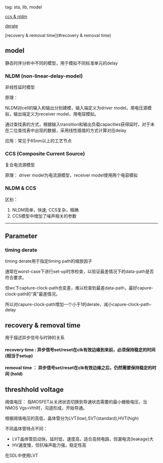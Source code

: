 tag: sta, lib, model

[ccs & nldm](#model)

[derate](#Parameter)

[recovery & removal time](#recovery & removal time)

## model

静态时序分析中不同的模型，用于模拟不同标准单元的delay

### NLDM (non-linear-delay-model)

非线性延时模型

原理：

NLDM对cell的输入和输出分别建模，输入端定义为driver model，用电压源模拟，输出端定义为receiver model，用电容模拟。

通过查找表的方式，根据输入transition和输出负载capacities获得延时，对于未在二位查找表中出现的数据，采用线性插值的方式计算对应delay

应用：常见于65nm以上的工艺节点

### CCS (Composite Current Source)

复合电流源模型

原理： driver model为电流源模型，receiver model使用两个电容模拟

### NLDM & CCS

区别：
1. NLDM简单，快速; CCS复杂，精确
2. CCS模型中增加了噪声相关的参数

---
## Parameter

### timing derate

timing derate用于指定timing path的缩放因子

通常在worst-case下进行set-up时序检查，以验证最差情况下的data-path是否符合要求。

但wc下capture-clock-path也变差，难以检查到最差data-path，最好capure-clock-path的“真”最差情况。

所以对capure-clock-path增加一个小于1的derate，减小capure-clock-path-delay

## recovery & removal time

用于描述异步信号与时钟的关系

#### recovery time : 异步信号set/reset在clk有效边缘到来前，必须保持稳定的时间 (相当于setup)

#### removal time ： 异步信号set/reset在clk有效边缘之后，仍然需要保持稳定的时间 (hold)

## threshhold voltage

阈值电压： 指MOSFET从关闭状态切换到导通状态需要的最小栅极电压，当NMOS Vgs>Vth时，沟道形成，开始导通。

根据阈值电压的高低，晶体管分为LVT(low),SVT(standard),HVT(high)

不同晶体管特点不同：
 - LVT晶体管启动快，延时低，速度高，适合高频电路，但漏电流(leakage)大
 - HV速度慢，但抗噪声能力强，稳定性高

在SDL中使用LVT 
